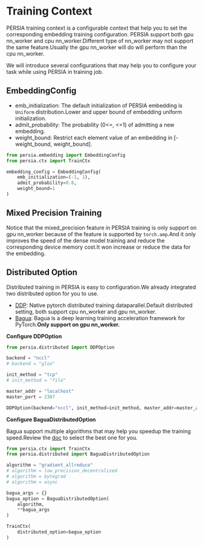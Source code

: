 # Training Context
PERSIA training context is a configurable context that help you to set the corresponding embedding training configuration. PERSIA support both gpu nn_worker and cpu nn_worker.Different type of nn_worker may not support the same feature.Usually the gpu nn_worker will do will perform than the cpu nn_worker.

We will introduce several configurations that may help you to configure your task while using PERSIA in training job.

## EmbeddingConfig

- emb_initialization: The default initialization of PERSIA embedding is `Uniform` distribution.Lower and upper bound of embedding uniform initialization.
- admit_probability: The probability (0<=, <=1) of admitting a new embedding.
- weight_bound: Restrict each element value of an embedding in [-weight_bound, weight_bound].

```python
from persia.embedding import EmbeddingConfig
from persia.ctx import TrainCtx

embedding_config = EmbeddingConfig(
    emb_initialization=(-1, 1),
    admit_probability=0.8,
    weight_bound=1
)

```
## Mixed Precision Training

Notice that the mixed_precision feature in PERSIA training is only support on gpu nn_worker because of the feature is supported by `torch.amp`.And it only improves the speed of the dense model training and reduce the corresponding device memory cost.It won increase or reduce the data for the embedding.

## Distributed Option
Distributed training in PERSIA is easy to configuration.We already integrated two distributed option for you to use.

- [DDP](https://pytorch.org/docs/stable/distributed.html): Native pytorch distributed training dataparallel.Default distributed setting, both support cpu nn_worker and gpu nn_worker.
- [Bagua](https://tutorials.baguasys.com/introduction): Bagua is a deep learning training acceleration framework for PyTorch.**Only support on gpu nn_worker.**

**Configure DDPOption**
```python
from persia.distributed import DDPOption

backend = "nccl"
# backend = "gloo"

init_method = "tcp"
# init_method = "file"

master_addr = "localhost"
master_port = 2307

DDPOption(backend="nccl", init_method=init_method, master_addr=master_addr, master_port=master_port)
```

**Configure BaguaDistributedOption**

Bagua support multiple algorithms that may help you speedup the training speed.Review the [doc](https://tutorials.baguasys.com/algorithms/) to select the best one for you.

```python
from persia.ctx import TrainCtx
from persia.distributed import BaguaDistributedOption

algorithm = "gradient_allreduce"
# algorithm = low_precision_decentralized
# algorithm = bytegrad
# algorithm = async

bagua_args = {}
bagua_option = BaguaDistributedOption(
    algorithm,
    **bagua_args
)

TrainCtx(
    distributed_option=bagua_option
)
```